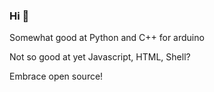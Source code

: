 ### Hi 👋

Somewhat good at Python and C++ for arduino 

Not so good at yet Javascript, HTML, Shell?

Embrace open source!
